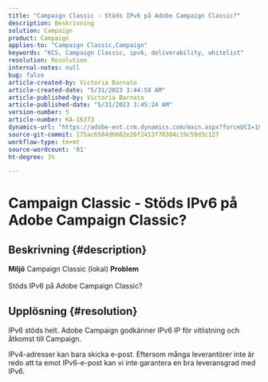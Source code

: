 ```yaml
---
title: "Campaign Classic - Stöds IPv6 på Adobe Campaign Classic?"
description: Beskrivning
solution: Campaign
product: Campaign
applies-to: "Campaign Classic,Campaign"
keywords: "KCS, Campaign Classic, ipv6, deliverability, whitelist"
resolution: Resolution
internal-notes: null
bug: false
article-created-by: Victoria Barnato
article-created-date: "5/31/2023 3:44:58 AM"
article-published-by: Victoria Barnato
article-published-date: "5/31/2023 3:45:24 AM"
version-number: 5
article-number: KA-16373
dynamics-url: "https://adobe-ent.crm.dynamics.com/main.aspx?forceUCI=1&pagetype=entityrecord&etn=knowledgearticle&id=66d40181-65ff-ed11-8f6e-6045bd006149"
source-git-commit: 175ac6584d6662e20f2453f70304c19c59d3c127
workflow-type: tm+mt
source-wordcount: '81'
ht-degree: 3%

---
```


# Campaign Classic - Stöds IPv6 på Adobe Campaign Classic?

## Beskrivning {#description}

<b>Miljö</b>
Campaign Classic (lokal)
<b>Problem</b><br><br>Stöds IPv6 på Adobe Campaign Classic?<br>

## Upplösning {#resolution}


IPv6 stöds helt. Adobe Campaign godkänner IPv6 IP för vitlistning och åtkomst till Campaign.

IPv4-adresser kan bara skicka e-post. Eftersom många leverantörer inte är redo att ta emot IPv6-e-post kan vi inte garantera en bra leveransgrad med IPv6.

